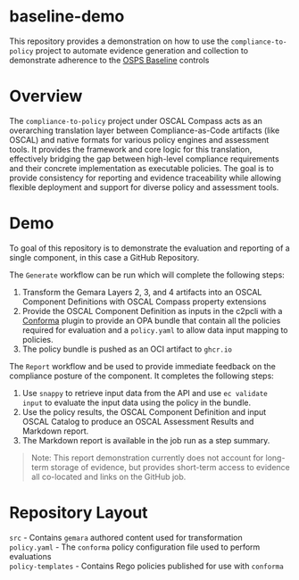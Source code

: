 # baseline-demo

This repository provides a demonstration on how to use the `compliance-to-policy` project to automate evidence generation and collection to
demonstrate adherence to the [OSPS Baseline](https://baseline.openssf.org/versions/2025-02-25) controls

# Overview
The `compliance-to-policy` project under OSCAL Compass acts as an overarching translation layer between Compliance-as-Code artifacts (like OSCAL) and native formats for various
policy engines and assessment tools. It provides the framework and core logic for this translation, effectively bridging the gap between high-level compliance
requirements and their concrete implementation as executable policies.
The goal is to provide consistency for reporting and evidence traceability while allowing flexible deployment and support for diverse policy and assessment tools.

# Demo

To goal of this repository is to demonstrate the evaluation and reporting of a single component, in this case a GitHub Repository. 

The `Generate` workflow can be run which will complete the following steps:

1. Transform the Gemara Layers 2, 3, and 4 artifacts into an OSCAL Component Definitions with OSCAL Compass property extensions
2. Provide the OSCAL Component Definition as inputs in the c2pcli with a [Conforma](https://github.com/conforma) plugin to provide an OPA bundle that contain all the policies required for evaluation and a `policy.yaml` to allow
data input mapping to policies.
3. The policy bundle is pushed as an OCI artifact to `ghcr.io`

The `Report` workflow and be used to provide immediate feedback on the compliance posture of the component. It completes the following steps:

1. Use `snappy` to retrieve input data from the API and use `ec validate input` to evaluate the input data using the policy in the bundle.
2. Use the policy results, the OSCAL Component Definition and input OSCAL Catalog to produce an OSCAL Assessment Results and Markdown report.
3. The Markdown report is available in the job run as a step summary.

> Note: This report demonstration currently does not account for long-term storage of evidence, but provides short-term access to evidence all co-located and links on the GitHub job.

# Repository Layout

`src` - Contains `gemara` authored content used for transformation  
`policy.yaml` - The `conforma` policy configuration file used to perform evaluations   
`policy-templates` - Contains Rego policies published for use with `conforma`  

